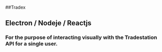 ##Tradex
## Electron / Nodeje / Reactjs 
### For the purpose of interacting visually with the Tradestation API for a single user.
